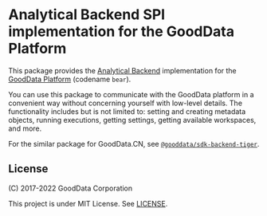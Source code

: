 # Analytical Backend SPI implementation for the GoodData Platform

This package provides the [Analytical Backend](https://www.npmjs.com/package/@gooddata/sdk-backend-bear) implementation for the [GoodData Platform](https://sdk.gooddata.com/gooddata-ui/docs/platform_intro.html) (codename `bear`).

You can use this package to communicate with the GoodData platform in a convenient way without concerning yourself with low-level details. The functionality includes but is not limited to: setting and creating metadata objects, running executions, getting settings, getting available workspaces, and more.

For the similar package for GoodData.CN, see [`@gooddata/sdk-backend-tiger`](https://github.com/gooddata/gooddata-ui-sdk/tree/master/libs/sdk-backend-tiger).

## License

(C) 2017-2022 GoodData Corporation

This project is under MIT License. See [LICENSE](https://github.com/gooddata/gooddata-ui-sdk/blob/master/libs/sdk-backend-bear/LICENSE).
